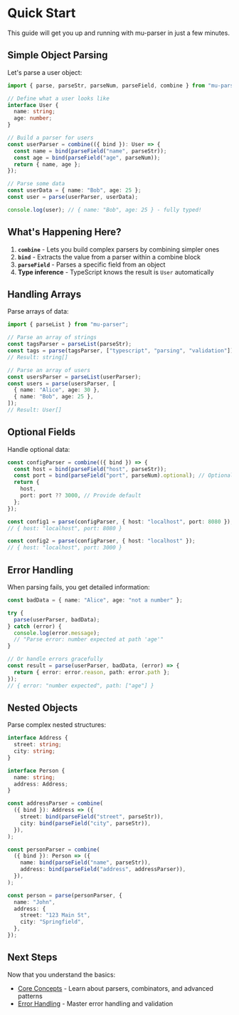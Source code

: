 # Quick Start

This guide will get you up and running with mu-parser in just a few minutes.

## Simple Object Parsing

Let's parse a user object:

```typescript
import { parse, parseStr, parseNum, parseField, combine } from "mu-parser";

// Define what a user looks like
interface User {
  name: string;
  age: number;
}

// Build a parser for users
const userParser = combine(({ bind }): User => {
  const name = bind(parseField("name", parseStr));
  const age = bind(parseField("age", parseNum));
  return { name, age };
});

// Parse some data
const userData = { name: "Bob", age: 25 };
const user = parse(userParser, userData);

console.log(user); // { name: "Bob", age: 25 } - fully typed!
```

## What's Happening Here?

1. **`combine`** - Lets you build complex parsers by combining simpler ones
2. **`bind`** - Extracts the value from a parser within a combine block
3. **`parseField`** - Parses a specific field from an object
4. **Type inference** - TypeScript knows the result is `User` automatically

## Handling Arrays

Parse arrays of data:

```typescript
import { parseList } from "mu-parser";

// Parse an array of strings
const tagsParser = parseList(parseStr);
const tags = parse(tagsParser, ["typescript", "parsing", "validation"]);
// Result: string[]

// Parse an array of users
const usersParser = parseList(userParser);
const users = parse(usersParser, [
  { name: "Alice", age: 30 },
  { name: "Bob", age: 25 },
]);
// Result: User[]
```

## Optional Fields

Handle optional data:

```typescript
const configParser = combine(({ bind }) => {
  const host = bind(parseField("host", parseStr));
  const port = bind(parseField("port", parseNum).optional); // Optional!
  return {
    host,
    port: port ?? 3000, // Provide default
  };
});

const config1 = parse(configParser, { host: "localhost", port: 8080 });
// { host: "localhost", port: 8080 }

const config2 = parse(configParser, { host: "localhost" });
// { host: "localhost", port: 3000 }
```

## Error Handling

When parsing fails, you get detailed information:

```typescript
const badData = { name: "Alice", age: "not a number" };

try {
  parse(userParser, badData);
} catch (error) {
  console.log(error.message);
  // "Parse error: number expected at path 'age'"
}

// Or handle errors gracefully
const result = parse(userParser, badData, (error) => {
  return { error: error.reason, path: error.path };
});
// { error: "number expected", path: ["age"] }
```

## Nested Objects

Parse complex nested structures:

```typescript
interface Address {
  street: string;
  city: string;
}

interface Person {
  name: string;
  address: Address;
}

const addressParser = combine(
  ({ bind }): Address => ({
    street: bind(parseField("street", parseStr)),
    city: bind(parseField("city", parseStr)),
  }),
);

const personParser = combine(
  ({ bind }): Person => ({
    name: bind(parseField("name", parseStr)),
    address: bind(parseField("address", addressParser)),
  }),
);

const person = parse(personParser, {
  name: "John",
  address: {
    street: "123 Main St",
    city: "Springfield",
  },
});
```

## Next Steps

Now that you understand the basics:

- [Core Concepts](./core-concepts) - Learn about parsers, combinators, and advanced patterns
- [Error Handling](./error-handling) - Master error handling and validation
